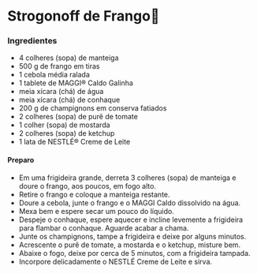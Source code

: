 #	Strogonoff de Frango:chicken:

### Ingredientes

- 4 colheres (sopa) de manteiga
- 500 g de frango em tiras
- 1 cebola média ralada
- 1 tablete de MAGGI® Caldo Galinha
- meia xícara (chá) de água
- meia xícara (chá) de conhaque
- 200 g de champignons em conserva fatiados
- 2 colheres (sopa) de purê de tomate
- 1 colher (sopa) de mostarda
- 2 colheres (sopa) de ketchup
- 1 lata de NESTLÉ® Creme de Leite

#### Preparo

- Em uma frigideira grande, derreta 3 colheres (sopa) de manteiga e doure o frango, aos poucos, em fogo alto.
- Retire o frango e coloque a manteiga restante.
- Doure a cebola, junte o frango e o MAGGI Caldo dissolvido na água.
- Mexa bem e espere secar um pouco do líquido.
- Despeje o conhaque, espere aquecer e incline levemente a frigideira para flambar o conhaque. Aguarde acabar a chama.
- Junte os champignons, tampe a frigideira e deixe por alguns minutos.
- Acrescente o purê de tomate, a mostarda e o ketchup, misture bem.
- Abaixe o fogo, deixe por cerca de 5 minutos, com a frigideira tampada.
- Incorpore delicadamente o NESTLÉ Creme de Leite e sirva.